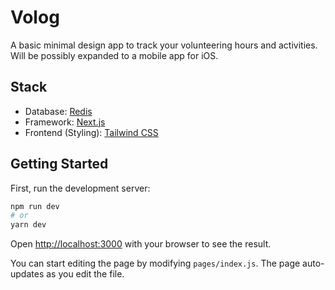 # Volog

A basic minimal design app to track your volunteering hours and activities. Will be possibly expanded to a mobile app for iOS. 

## Stack

- Database: [Redis](https://redis.io/)
- Framework: [Next.js](https://nextjs.org/)
- Frontend (Styling): [Tailwind CSS](https://tailwindcss.com/)


## Getting Started

First, run the development server:

```bash
npm run dev
# or
yarn dev
```

Open [http://localhost:3000](http://localhost:3000) with your browser to see the result.

You can start editing the page by modifying `pages/index.js`. The page auto-updates as you edit the file.

